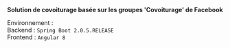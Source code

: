 **Solution de covoiturage basée sur les groupes 'Covoiturage' de Facebook**

Environnement : <br>
Backend : `Spring Boot 2.0.5.RELEASE` <br>
Frontend : `Angular 8`
